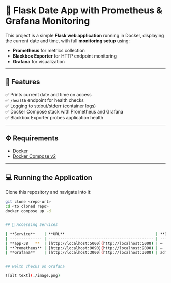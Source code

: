 # 📆 Flask Date App with Prometheus & Grafana Monitoring

This project is a simple **Flask web application** running in Docker, displaying the current date and time, with full **monitoring setup** using:

- **Prometheus** for metrics collection  
- **Blackbox Exporter** for HTTP endpoint monitoring  
- **Grafana** for visualization

---

## 🚀 Features

✅ Prints current date and time on access  
✅ `/health` endpoint for health checks  
✅ Logging to stdout/stderr (container logs)  
✅ Docker Compose stack with Prometheus and Grafana  
✅ Blackbox Exporter probes application health

---

## ⚙️ Requirements

- [Docker](https://docs.docker.com/get-docker/)  
- [Docker Compose v2](https://docs.docker.com/compose/)

---

## 💻 Running the Application

Clone this repository and navigate into it:

```bash
git clone <repo-url>
cd <to cloned repo>
docker compose up -d 


## 🔎 Accessing Services

| **Service**    | **URL**                                        | **Default Credentials** |
| -------------- | ---------------------------------------------- | ----------------------- |
| **app-38   **  | [http://localhost:5000](http://localhost:5000) | –                       |
| **Prometheus** | [http://localhost:9090](http://localhost:9090) | –                       |
| **Grafana**    | [http://localhost:3000](http://localhost:3000) | admin / admin           |


## Helth checks on Grafana

![alt text](./image.png)
